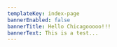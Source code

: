```yaml
---
templateKey: index-page
bannerEnabled: false
bannerTitle: Hello Chicagooooo!!!
bannerText: This is a test...
---
```

